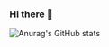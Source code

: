 ### Hi there 👋

![Anurag's GitHub stats](https://github-readme-stats.vercel.app/api?username=Hyorim-Kim&show_icons=true&theme=radical)

